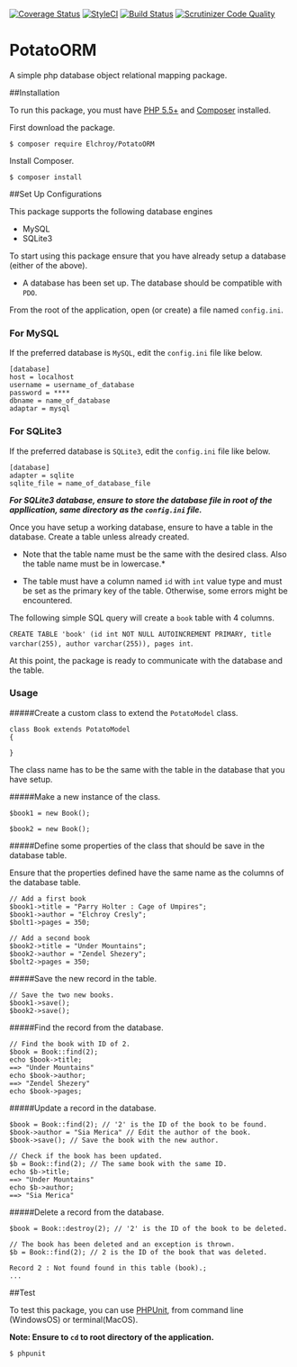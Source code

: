 [![Coverage Status](https://coveralls.io/repos/github/andela-celisha-wigwe/PotatoORM/badge.svg?branch=develop)](https://coveralls.io/github/andela-celisha-wigwe/PotatoORM?branch=develop)
[![StyleCI](https://styleci.io/repos/53140489/shield)](https://styleci.io/repos/53140489)
[![Build Status](https://travis-ci.org/andela-celisha-wigwe/PotatoORM.svg?branch=develop)](https://travis-ci.org/andela-celisha-wigwe/PotatoORM)
[![Scrutinizer Code Quality](https://scrutinizer-ci.com/g/andela-celisha-wigwe/PotatoORM/badges/quality-score.png?b=develop)](https://scrutinizer-ci.com/g/andela-celisha-wigwe/PotatoORM/?branch=develop)

# PotatoORM
A simple php database object relational mapping package.

##Installation

To run this package, you must have [PHP 5.5+](http://http://php.net/) and [Composer](https://getcomposer.org/) installed.

First download the package.

`$ composer require Elchroy/PotatoORM`

Install Composer.

`$ composer install`

##Set Up Configurations

This package supports the following database engines

* MySQL
* SQLite3

To start using this package ensure that you have already setup a database (either of the above).

* A database has been set up. The database should be compatible with `PDO`.

From the root of the application, open (or create) a file named `config.ini`.

### For MySQL

If the preferred database is `MySQL`, edit the `config.ini` file like below.

```
[database]
host = localhost
username = username_of_database
password = ****
dbname = name_of_database
adaptar = mysql
```

### For SQLite3

If the preferred database is `SQLite3`, edit the `config.ini` file like below.

```
[database]
adapter = sqlite
sqlite_file = name_of_database_file
```
***For SQLite3 database, ensure to store the database file in root of the appllication, same directory as the `config.ini` file.***

Once you have setup a working database, ensure to have a table in the database. Create a table unless already created.

* Note that the table name must be the same with the desired class. Also the table name must be in lowercase.*

* The table must have a column named `id` with `int` value type and must be set as the primary key of the table. Otherwise, some errors might be encountered.

The following simple SQL query will create a `book` table with 4 columns.

`CREATE TABLE 'book' (id int NOT NULL AUTOINCREMENT PRIMARY, title varchar(255), author varchar(255)), pages int`.

At this point, the package is ready to communicate with the database and the table.

### Usage

#####Create a custom class to extend the `PotatoModel` class.
```
class Book extends PotatoModel
{

}
```

The class name has to be the same with the table in the database that you have setup.

#####Make a new instance of the class.
```
$book1 = new Book();

$book2 = new Book();
```

#####Define some properties of the class that should be save in the database table.

Ensure that the properties defined have the same name as the columns of the database table.

```
// Add a first book
$book1->title = "Parry Holter : Cage of Umpires";
$book1->author = "Elchroy Cresly";
$bolt1->pages = 350;

// Add a second book
$book2->title = "Under Mountains";
$book2->author = "Zendel Shezery";
$bolt2->pages = 350;
```

#####Save the new record in the table.
```
// Save the two new books.
$book1->save();
$book2->save();
```

#####Find the record from the database.
```
// Find the book with ID of 2.
$book = Book::find(2);
echo $book->title;
==> "Under Mountains"
echo $book->author;
==> "Zendel Shezery"
echo $book->pages;
```

#####Update a record in the database.
```
$book = Book::find(2); // '2' is the ID of the book to be found.
$book->author = "Sia Merica" // Edit the author of the book.
$book->save(); // Save the book with the new author.

// Check if the book has been updated.
$b = Book::find(2); // The same book with the same ID.
echo $b->title;
==> "Under Mountains"
echo $b->author;
==> "Sia Merica"
```

#####Delete a record from the database.
```
$book = Book::destroy(2); // '2' is the ID of the book to be deleted.

// The book has been deleted and an exception is thrown.
$b = Book::find(2); // 2 is the ID of the book that was deleted.

Record 2 : Not found found in this table (book).;
...
```

##Test

To test this package, you can use [PHPUnit](https://phpunit.de/), from command line (WindowsOS) or terminal(MacOS).

**Note: Ensure to `cd` to root directory of the application.**

`$ phpunit`

